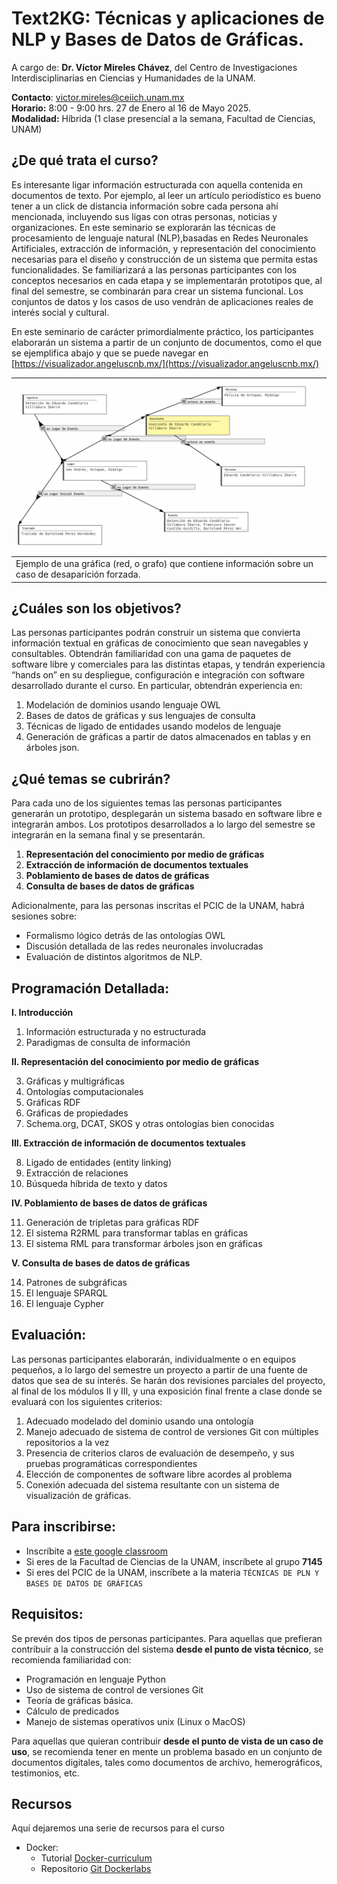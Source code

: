 # Text2KG: Técnicas y aplicaciones de NLP y Bases de Datos de Gráficas.

A cargo de: **Dr. Víctor Mireles Chávez**, del Centro de Investigaciones Interdisciplinarias en Ciencias y Humanidades de la UNAM.

**Contacto**: 	[victor.mireles@ceiich.unam.mx](mailto:victor.mireles@ceiich.unam.mx)  
**Horario:** 	8:00 \- 9:00 hrs.  27 de Enero al 16 de Mayo 2025\.  
**Modalidad:** 	Híbrida (1 clase presencial a la semana, Facultad de Ciencias, UNAM)



## **¿De qué trata el curso?**

Es interesante ligar información estructurada con aquella contenida en documentos de texto. Por ejemplo, al leer un artículo periodístico es bueno tener a un click de distancia información sobre cada persona ahí mencionada, incluyendo sus ligas con otras personas, noticias y organizaciones. En este seminario se explorarán las técnicas de procesamiento de lenguaje natural (NLP),basadas en Redes Neuronales Artificiales, extracción de información, y representación del conocimiento necesarias para el diseño y construcción de un sistema que permita estas funcionalidades. Se familiarizará a las personas participantes con los conceptos necesarios en cada etapa y se implementarán prototipos que, al final del semestre, se combinarán para crear un sistema funcional. Los conjuntos de datos y los casos de uso vendrán de aplicaciones reales de interés social y cultural. 

En este seminario de carácter primordialmente práctico, los participantes elaborarán un sistema a partir de un conjunto de documentos, como el que se ejemplifica abajo y que se puede navegar en [https://visualizador.angeluscnb.mx/](https://visualizador.angeluscnb.mx/)

| ![Grafo de Conocimiento sobre Desapariciones Forzadas Guerra Sucia](./diagram_sample_angelus.png)|
| :---- |
| Ejemplo de una gráfica (red, o grafo) que contiene información sobre un caso de desaparición forzada. |

## **¿Cuáles son los objetivos?**

Las personas participantes podrán construir un sistema que convierta información textual en gráficas de conocimiento que sean navegables y consultables. Obtendrán familiaridad con una gama de paquetes de software libre y comerciales para las distintas etapas, y tendrán experiencia “hands on” en su despliegue, configuración e integración con software desarrollado durante el curso. En particular, obtendrán experiencia en:

1. Modelación de dominios usando lenguaje OWL  
2. Bases de datos de gráficas y sus lenguajes de consulta  
3. Técnicas de ligado de entidades usando modelos de lenguaje  
4. Generación de gráficas a partir de datos almacenados en tablas y en árboles json.

## **¿Qué temas se cubrirán?**

Para cada uno de los siguientes temas las personas participantes generarán un prototipo, desplegarán un sistema basado en software libre e integrarán ambos. Los prototipos desarrollados a lo largo del semestre se integrarán en la semana final y se presentarán.

1. **Representación del conocimiento por medio de gráficas**  
2. **Extracción de información de documentos textuales**  
3. **Poblamiento de bases de datos de gráficas**  
4. **Consulta de bases de datos de gráficas**

Adicionalmente, para las personas inscritas el PCIC de la UNAM, habrá sesiones sobre:
* Formalismo lógico detrás de las ontologías OWL
* Discusión detallada de las redes neuronales involucradas
* Evaluación de distintos algoritmos de NLP.

## **Programación Detallada:**

**I. Introducción**

1. Información estructurada y no estructurada  
2. Paradigmas de consulta de información

**II. Representación del conocimiento por medio de gráficas**

3. Gráficas y multigráficas  
4. Ontologías computacionales  
5. Gráficas RDF  
6. Gráficas de propiedades  
7. Schema.org,  DCAT, SKOS y otras ontologías bien conocidas

**III. Extracción de información de documentos textuales**

8. Ligado de entidades (entity linking)  
9. Extracción de relaciones  
10. Búsqueda híbrida de texto y datos

**IV. Poblamiento de bases de datos de gráficas**

11. Generación de tripletas para gráficas RDF  
12. El sistema R2RML para transformar tablas en gráficas  
13. El sistema RML para transformar árboles json en gráficas

**V. Consulta de bases de datos de gráficas**

14. Patrones de subgráficas  
15. El lenguaje SPARQL  
16. El lenguaje Cypher

## **Evaluación:**

Las personas participantes elaborarán, individualmente o en equipos pequeños, a lo largo del semestre un proyecto a partir de una fuente de datos que sea de su interés. Se harán dos revisiones parciales del proyecto, al final de los módulos II y III, y una exposición final frente a clase donde se evaluará con los siguientes criterios:

1) Adecuado modelado del dominio usando una ontología  
2) Manejo adecuado de sistema de control de versiones Git con múltiples repositorios a la vez  
3) Presencia de criterios claros de evaluación de desempeño, y sus pruebas programáticas correspondientes  
4) Elección de componentes de software libre acordes al problema  
5) Conexión adecuada del sistema resultante con un sistema de visualización de gráficas.

## **Para inscribirse:**

* Inscríbite a [este google classroom](https://classroom.google.com/c/NzQ0NjA0NTg3NTQ1?cjc=puii6m6)
* Si eres de la Facultad de Ciencias de la UNAM, inscríbete al grupo **7145**
* Si eres del PCIC de la UNAM, inscríbete a la materia `TÉCNICAS DE PLN Y BASES DE DATOS DE GRÁFICAS` 

## **Requisitos:**

Se prevén dos tipos de personas participantes. Para aquellas que prefieran contribuir a la construcción del sistema **desde el punto de vista técnico**, se recomienda familiaridad con:

* Programación en lenguaje Python  
* Uso de sistema de control de versiones Git  
* Teoría de gráficas básica.  
* Cálculo de predicados  
* Manejo de sistemas operativos unix (Linux o MacOS)

Para aquellas que quieran contribuir **desde el punto de vista de un caso de uso**, se recomienda tener en mente un problema basado en un conjunto de documentos digitales, tales como documentos de archivo, hemerográficos, testimonios, etc.

## **Recursos**

Aquí dejaremos una serie de recursos para el curso
- Docker:
  - Tutorial [Docker-curriculum](https://docker-curriculum.com/)
  - Repositorio [Git Dockerlabs](https://github.com/collabnix/dockerlabs)
